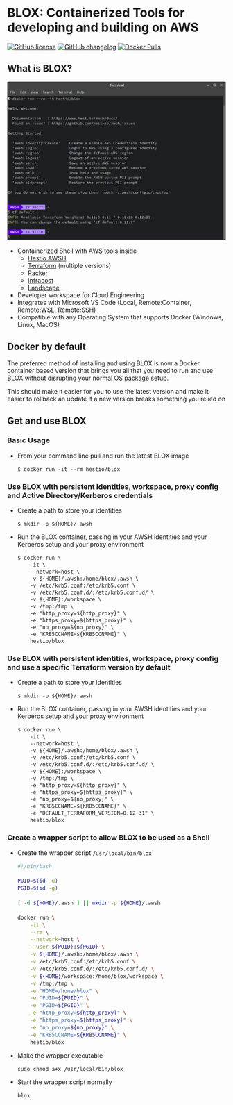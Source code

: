 # BLOX: Containerized Tools for developing and building on AWS

[![GitHub license](https://img.shields.io/github/license/hest-io/blox.svg?style=flat-square)](https://github.com/hest-io/blox/blob/master/LICENSE)
[![GitHub changelog](https://img.shields.io/badge/documentation-ONLINE-651fff.svg?style=flat-square)](https://worx.hest.io/blox/)
[![Docker Pulls](https://img.shields.io/docker/pulls/hestio/blox.svg)](https://hub.docker.com/r/hestio/blox)

## What is BLOX?

![showcase](docs/media/images/showcase-blox.png)

- Containerized Shell with AWS tools inside
  - [Hestio AWSH](https://worx.hest.io/awsh/)
  - [Terraform](https://www.terraform.io/) (multiple versions)
  - [Packer](https://www.packer.io/)
  - [Infracost](https://github.com/infracost/infracost)
  - [Landscape](https://github.com/coinbase/terraform-landscape)
- Developer workspace for Cloud Engineering
- Integrates with Microsoft VS Code (Local, Remote:Container, Remote:WSL, Remote:SSH)
- Compatible with any Operating System that supports Docker (Windows, Linux, MacOS)


## Docker by default

The preferred method of installing and using BLOX is now a Docker container based version that brings you all that you need to run and use BLOX without disrupting your normal OS package setup.

This should make it easier for you to use the latest version and make it easier to rollback an update if a new version breaks something you relied on


## Get and use BLOX

### Basic Usage

- From your command line pull and run the latest BLOX image

    ```console
    $ docker run -it --rm hestio/blox
    ```

### Use BLOX with persistent identities, workspace, proxy config and Active Directory/Kerberos credentials

- Create a path to store your identities

    ```console
    $ mkdir -p ${HOME}/.awsh
    ```

- Run the BLOX container, passing in your AWSH identities and your Kerberos setup and your proxy environment

    ```console
    $ docker run \
        -it \
        --network=host \
        -v ${HOME}/.awsh:/home/blox/.awsh \
        -v /etc/krb5.conf:/etc/krb5.conf \
        -v /etc/krb5.conf.d/:/etc/krb5.conf.d/ \
        -v ${HOME}:/workspace \
        -v /tmp:/tmp \
        -e "http_proxy=${http_proxy}" \
        -e "https_proxy=${https_proxy}" \
        -e "no_proxy=${no_proxy}" \
        -e "KRB5CCNAME=${KRB5CCNAME}" \
        hestio/blox
    ```

### Use BLOX with persistent identities, workspace, proxy config and use a specific Terraform version by default

- Create a path to store your identities

    ```console
    $ mkdir -p ${HOME}/.awsh
    ```

- Run the BLOX container, passing in your AWSH identities and your Kerberos setup and your proxy environment

    ```console
    $ docker run \
        -it \
        --network=host \
        -v ${HOME}/.awsh:/home/blox/.awsh \
        -v /etc/krb5.conf:/etc/krb5.conf \
        -v /etc/krb5.conf.d/:/etc/krb5.conf.d/ \
        -v ${HOME}:/workspace \
        -v /tmp:/tmp \
        -e "http_proxy=${http_proxy}" \
        -e "https_proxy=${https_proxy}" \
        -e "no_proxy=${no_proxy}" \
        -e "KRB5CCNAME=${KRB5CCNAME}" \
        -e "DEFAULT_TERRAFORM_VERSION=0.12.31" \
        hestio/blox
    ```

### Create a wrapper script to allow BLOX to be used as a Shell

- Create the wrapper script `/usr/local/bin/blox`

    ```bash
    #!/bin/bash

    PUID=$(id -u)
    PGID=$(id -g)

    [ -d ${HOME}/.awsh ] || mkdir -p ${HOME}/.awsh

    docker run \
        -it \
        --rm \
        --network=host \
        --user ${PUID}:${PGID} \
        -v ${HOME}/.awsh:/home/blox/.awsh \
        -v /etc/krb5.conf:/etc/krb5.conf \
        -v /etc/krb5.conf.d/:/etc/krb5.conf.d/ \
        -v ${HOME}/workspace:/home/blox/workspace \
        -v /tmp:/tmp \
        -e "HOME=/home/blox" \
        -e "PUID=${PUID}" \
        -e "PGID=${PGID}" \
        -e "http_proxy=${http_proxy}" \
        -e "https_proxy=${https_proxy}" \
        -e "no_proxy=${no_proxy}" \
        -e "KRB5CCNAME=${KRB5CCNAME}" \
        hestio/blox
    ```

- Make the wrapper executable

    ```console
    sudo chmod a+x /usr/local/bin/blox
    ```

- Start the wrapper script normally

    ```console
    blox
    ```

